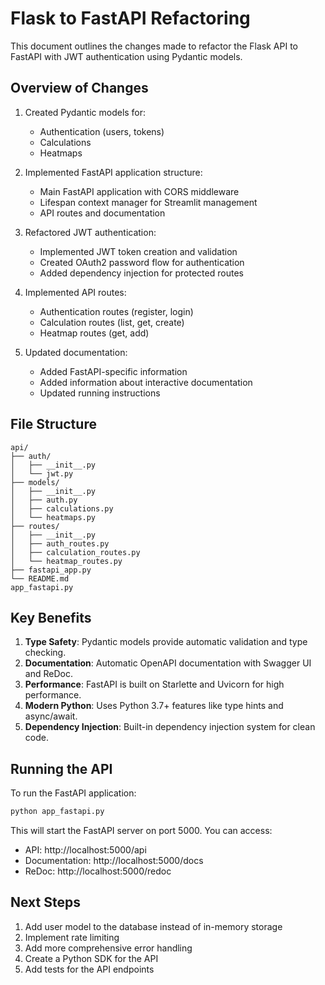 # Flask to FastAPI Refactoring

This document outlines the changes made to refactor the Flask API to FastAPI with JWT authentication using Pydantic models.

## Overview of Changes

1. Created Pydantic models for:
   - Authentication (users, tokens)
   - Calculations
   - Heatmaps

2. Implemented FastAPI application structure:
   - Main FastAPI application with CORS middleware
   - Lifespan context manager for Streamlit management
   - API routes and documentation

3. Refactored JWT authentication:
   - Implemented JWT token creation and validation
   - Created OAuth2 password flow for authentication
   - Added dependency injection for protected routes

4. Implemented API routes:
   - Authentication routes (register, login)
   - Calculation routes (list, get, create)
   - Heatmap routes (get, add)

5. Updated documentation:
   - Added FastAPI-specific information
   - Added information about interactive documentation
   - Updated running instructions

## File Structure

```
api/
├── auth/
│   ├── __init__.py
│   └── jwt.py
├── models/
│   ├── __init__.py
│   ├── auth.py
│   ├── calculations.py
│   └── heatmaps.py
├── routes/
│   ├── __init__.py
│   ├── auth_routes.py
│   ├── calculation_routes.py
│   └── heatmap_routes.py
├── fastapi_app.py
└── README.md
app_fastapi.py
```

## Key Benefits

1. **Type Safety**: Pydantic models provide automatic validation and type checking.
2. **Documentation**: Automatic OpenAPI documentation with Swagger UI and ReDoc.
3. **Performance**: FastAPI is built on Starlette and Uvicorn for high performance.
4. **Modern Python**: Uses Python 3.7+ features like type hints and async/await.
5. **Dependency Injection**: Built-in dependency injection system for clean code.

## Running the API

To run the FastAPI application:

```bash
python app_fastapi.py
```

This will start the FastAPI server on port 5000. You can access:
- API: http://localhost:5000/api
- Documentation: http://localhost:5000/docs
- ReDoc: http://localhost:5000/redoc

## Next Steps

1. Add user model to the database instead of in-memory storage
2. Implement rate limiting
3. Add more comprehensive error handling
4. Create a Python SDK for the API
5. Add tests for the API endpoints
